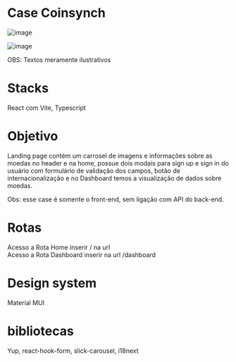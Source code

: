 # Case Coinsynch
![image](https://github.com/elianacris/coinsynch/assets/89935565/aec4e087-bb38-4820-a9f2-ed111ba38fb5)

![image](https://github.com/elianacris/coinsynch/assets/89935565/e3a9ca55-bce3-4712-90dc-8e09ae706a2e)

OBS: Textos meramente ilustrativos

# Stacks 
React com Vite, Typescript 

# Objetivo 
Landing page contém um carrosel de imagens e informações sobre as moedas no header e na home, possue dois modais para sign up e sign in do usuário com formulário de validação dos campos, botão de internacionalização e no Dashboard temos a visualização de dados sobre moedas. 

Obs: esse case é somente o front-end, sem ligação com API do back-end.

# Rotas 
Acesso a Rota Home inserir / na url  
Acesso a Rota Dashboard inserir na url /dashboard

# Design system
Material MUI 

# bibliotecas 
Yup,
react-hook-form, 
slick-carousel,
i18next

